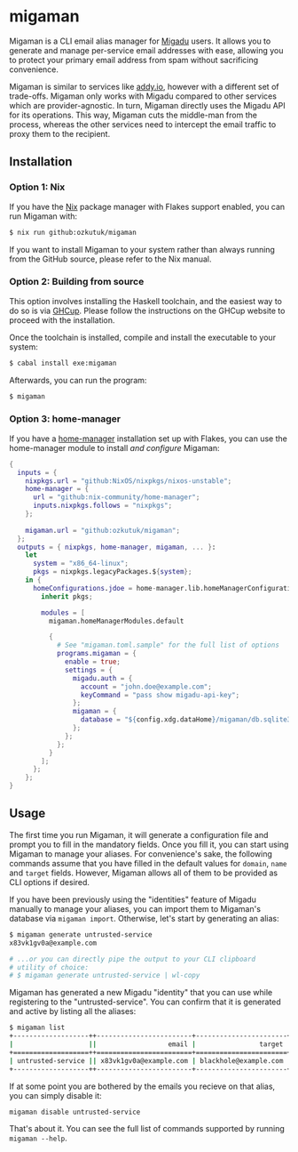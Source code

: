 # migaman

Migaman is a CLI email alias manager for [Migadu][migadu] users. It allows you
to generate and manage per-service email addresses with ease, allowing you to
protect your primary email address from spam without sacrificing convenience.

Migaman is similar to services like [addy.io][addy], however with a different
set of trade-offs. Migaman only works with Migadu compared to other services
which are provider-agnostic. In turn, Migaman directly uses the Migadu API for
its operations. This way, Migaman cuts the middle-man from the process, whereas
the other services need to intercept the email traffic to proxy them to the
recipient.

## Installation

### Option 1: Nix

If you have the [Nix][nix] package manager with Flakes support enabled, you can
run Migaman with:

```bash
$ nix run github:ozkutuk/migaman
```

If you want to install Migaman to your system rather than always running from
the GitHub source, please refer to the Nix manual.

### Option 2: Building from source

This option involves installing the Haskell toolchain, and the easiest way to do
so is via [GHCup][ghcup]. Please follow the instructions on the GHCup website to
proceed with the installation.

Once the toolchain is installed, compile and install the executable to your
system:

```bash
$ cabal install exe:migaman
```

Afterwards, you can run the program:

```bash
$ migaman
```

### Option 3: home-manager

If you have a [home-manager][home-manager] installation set up with Flakes, you
can use the home-manager module to install _and configure_ Migaman:

```nix
{
  inputs = {
    nixpkgs.url = "github:NixOS/nixpkgs/nixos-unstable";
    home-manager = {
      url = "github:nix-community/home-manager";
      inputs.nixpkgs.follows = "nixpkgs";
    };
    
    migaman.url = "github:ozkutuk/migaman";
  };
  outputs = { nixpkgs, home-manager, migaman, ... }:
    let
      system = "x86_64-linux";
      pkgs = nixpkgs.legacyPackages.${system};
    in {
      homeConfigurations.jdoe = home-manager.lib.homeManagerConfiguration {
        inherit pkgs;

        modules = [
          migaman.homeManagerModules.default

          {
            # See "migaman.toml.sample" for the full list of options
            programs.migaman = {
              enable = true;
              settings = {
                migadu.auth = {
                  account = "john.doe@example.com";
                  keyCommand = "pass show migadu-api-key";
                };
                migaman = {
                  database = "${config.xdg.dataHome}/migaman/db.sqlite3";
                };
              };
            };
          }
        ];
      };
    };
}
```

## Usage

The first time you run Migaman, it will generate a configuration file and prompt
you to fill in the mandatory fields. Once you fill it, you can start using
Migaman to manage your aliases. For convenience's sake, the following commands
assume that you have filled in the default values for `domain`, `name` and
`target` fields. However, Migaman allows all of them to be provided as CLI
options if desired.

If you have been previously using the "identities" feature of Migadu manually to
manage your aliases, you can import them to Migaman's database via `migaman
import`. Otherwise, let's start by generating an alias:

```bash
$ migaman generate untrusted-service
x83vk1gv0a@example.com

# ...or you can directly pipe the output to your CLI clipboard
# utility of choice:
# $ migaman generate untrusted-service | wl-copy
```

Migaman has generated a new Migadu "identity" that you can use while registering
to the "untrusted-service". You can confirm that it is generated and active by
listing all the aliases:

```bash
$ migaman list
+-------------------++------------------------+-----------------------+---------+
|                   ||                  email |                target | enabled |
+===================++========================+=======================+=========+
| untrusted-service || x83vk1gv0a@example.com | blackhole@example.com |       X |
+-------------------++------------------------+-----------------------+---------+
```

If at some point you are bothered by the emails you recieve on that alias, you
can simply disable it:

```bash
migaman disable untrusted-service
```

That's about it. You can see the full list of commands supported by running
`migaman --help`.


[migadu]: https://www.migadu.com/
[addy]: https://addy.io/
[nix]: https://nixos.org/
[ghcup]: https://www.haskell.org/ghcup/
[home-manager]: https://github.com/nix-community/home-manager
